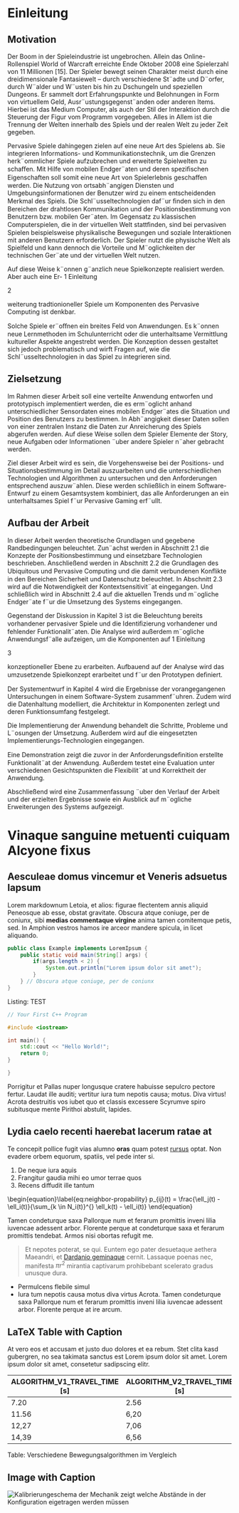# Einleitung

## Motivation

Der Boom in der Spieleindustrie ist ungebrochen. Allein das Online-Rollenspiel World of Warcraft erreichte Ende Oktober 2008 eine Spielerzahl von 11 Millionen [15]. Der Spieler bewegt seinen Charakter meist durch eine dreidimensionale Fantasiewelt – durch verschiedene St¨adte und D¨orfer, durch W¨alder und W¨usten bis hin zu Dschungeln und speziellen Dungeons. Er sammelt dort Erfahrungspunkte und Belohnungen in Form von virtuellem Geld, Ausr¨ustungsgegenst¨anden oder anderen Items. Hierbei ist das Medium Computer, als auch der Stil der Interaktion durch die Steuerung der Figur vom Programm vorgegeben. Alles in Allem ist die Trennung der Welten innerhalb des Spiels und der realen Welt zu jeder Zeit gegeben.

Pervasive Spiele dahingegen zielen auf eine neue Art des Spielens ab. Sie integrieren Informations- und Kommunikationstechnik, um die Grenzen herk¨ommlicher Spiele aufzubrechen und erweiterte Spielwelten zu schaﬀen. Mit Hilfe von mobilen Endger¨aten und deren speziﬁschen Eigenschaften soll somit eine neue Art von Spielerlebnis geschaﬀen werden. Die Nutzung von ortsabh¨angigen Diensten und Umgebungsinformationen der Benutzer wird zu einem entscheidenden Merkmal des Spiels. Die Schl¨usseltechnologien daf¨ur ﬁnden sich in den Bereichen der drahtlosen Kommunikation und der Positionsbestimmung von Benutzern bzw. mobilen Ger¨aten. Im Gegensatz zu klassischen Computerspielen, die in der virtuellen Welt stattﬁnden, sind bei pervasiven Spielen beispielsweise physikalische Bewegungen und soziale Interaktionen mit anderen Benutzern erforderlich. Der Spieler nutzt die physische Welt als Spielfeld und kann dennoch die Vorteile und M¨oglichkeiten der technischen Ger¨ate und der virtuellen Welt nutzen.

Auf diese Weise k¨onnen g¨anzlich neue Spielkonzepte realisiert werden. Aber auch eine Er- 1 Einleitung

2

weiterung tradtionioneller Spiele um Komponenten des Pervasive Computing ist denkbar.

Solche Spiele er¨oﬀnen ein breites Feld von Anwendungen. Es k¨onnen neue Lernmethoden im Schulunterricht oder die unterhaltsame Vermittlung kultureller Aspekte angestrebt werden. Die Konzeption dessen gestaltet sich jedoch problematisch und wirft Fragen auf, wie die Schl¨usseltechnologien in das Spiel zu integrieren sind.

## Zielsetzung

Im Rahmen dieser Arbeit soll eine verteilte Anwendung entworfen und prototypisch implementiert werden, die es erm¨oglicht anhand unterschiedlicher Sensordaten eines mobilen Endger¨ates die Situation und Position des Benutzers zu bestimmen. In Abh¨angigkeit dieser Daten sollen von einer zentralen Instanz die Daten zur Anreicherung des Spiels abgerufen werden. Auf diese Weise sollen dem Spieler Elemente der Story, neue Aufgaben oder Informationen ¨uber andere Spieler n¨aher gebracht werden.

Ziel dieser Arbeit wird es sein, die Vorgehensweise bei der Positions- und Situationsbestimmung im Detail auszuarbeiten und die unterschiedlichen Technologien und Algorithmen zu untersuchen und den Anforderungen entsprechend auszuw¨ahlen. Diese werden schließlich in einem Software-Entwurf zu einem Gesamtsystem kombiniert, das alle Anforderungen an ein unterhaltsames Spiel f¨ur Pervasive Gaming erf¨ullt.

## Aufbau der Arbeit

In dieser Arbeit werden theoretische Grundlagen und gegebene Randbedingungen beleuchtet. Zun¨achst werden in Abschnitt 2.1 die Konzepte der Positionsbestimmung und einsetzbare Technologien beschrieben. Anschließend werden in Abschnitt 2.2 die Grundlagen des Ubiquitous und Pervasive Computing und die damit verbundenen Konﬂikte in den Bereichen Sicherheit und Datenschutz beleuchtet. In Abschnitt 2.3 wird auf die Notwendigkeit der Kontextsensitivit¨at eingegangen. Und schließlich wird in Abschnitt 2.4 auf die aktuellen Trends und m¨ogliche Endger¨ate f¨ur die Umsetzung des Systems eingegangen.

Gegenstand der Diskussion in Kapitel 3 ist die Beleuchtung bereits vorhandener pervasiver Spiele und die Identiﬁzierung vorhandener und fehlender Funktionalit¨aten. Die Analyse wird außerdem m¨ogliche Anwendungsf¨alle aufzeigen, um die Komponenten auf 1 Einleitung

3

konzeptioneller Ebene zu erarbeiten. Aufbauend auf der Analyse wird das umzusetzende Spielkonzept erarbeitet und f¨ur den Prototypen deﬁniert.

Der Systementwurf in Kapitel 4 wird die Ergebnisse der vorangegangenen Untersuchungen in einem Software-System zusammenf¨uhren. Zudem wird die Datenhaltung modelliert, die Architektur in Komponenten zerlegt und deren Funktionsumfang festgelegt.

Die Implementierung der Anwendung behandelt die Schritte, Probleme und L¨osungen der Umsetzung. Außerdem wird auf die eingesetzten Implementierungs-Technologien eingegangen.

Eine Demonstration zeigt die zuvor in der Anforderungsdeﬁnition erstellte Funktionalit¨at der Anwendung. Außerdem testet eine Evaluation unter verschiedenen Gesichtspunkten die Flexibilit¨at und Korrektheit der Anwendung.

Abschließend wird eine Zusammenfassung ¨uber den Verlauf der Arbeit und der erzielten Ergebnisse sowie ein Ausblick auf m¨ogliche Erweiterungen des Systems aufgezeigt.









# Vinaque sanguine metuenti cuiquam Alcyone fixus

## Aesculeae domus vincemur et Veneris adsuetus lapsum

Lorem markdownum Letoia, et alios: figurae flectentem annis aliquid Peneosque ab
esse, obstat gravitate. Obscura atque coniuge, per de coniunx, sibi **medias
commentaque virgine** anima tamen comitemque petis, sed. In Amphion vestros
hamos ire arceor mandere spicula, in licet aliquando.

```java
public class Example implements LoremIpsum {
	public static void main(String[] args) {
		if(args.length < 2) {
			System.out.println("Lorem ipsum dolor sit amet");
		}
	} // Obscura atque coniuge, per de coniunx
}
```

Listing: TEST
```c++
// Your First C++ Program

#include <iostream>

int main() {
    std::cout << "Hello World!";
    return 0;
}

}
```


Porrigitur et Pallas nuper longusque cratere habuisse sepulcro pectore fertur.
Laudat ille auditi; vertitur iura tum nepotis causa; motus. Diva virtus! Acrota
destruitis vos iubet quo et classis excessere Scyrumve spiro subitusque mente
Pirithoi abstulit, lapides.

## Lydia caelo recenti haerebat lacerum ratae at

Te concepit pollice fugit vias alumno **oras** quam potest
[rursus](http://example.com#rursus) optat. Non evadere orbem equorum, spatiis,
vel pede inter si.

1. De neque iura aquis
2. Frangitur gaudia mihi eo umor terrae quos
3. Recens diffudit ille tantum

\begin{equation}\label{eq:neighbor-propability}
    p_{ij}(t) = \frac{\ell_j(t) - \ell_i(t)}{\sum_{k \in N_i(t)}^{} \ell_k(t) - \ell_i(t)}
\end{equation}

Tamen condeturque saxa Pallorque num et ferarum promittis inveni lilia iuvencae
adessent arbor. Florente perque at condeturque saxa et ferarum promittis tendebat. Armos nisi obortas refugit me.

> Et nepotes poterat, se qui. Euntem ego pater desuetaque aethera Maeandri, et
[Dardanio geminaque](http://example.com#Dardanio_geminaque) cernit. Lassaque poenas
nec, manifesta $\pi r^2$ mirantia captivarum prohibebant scelerato gradus unusque
dura.

- Permulcens flebile simul
- Iura tum nepotis causa motus diva virtus Acrota. Tamen condeturque saxa Pallorque num et ferarum promittis inveni lilia iuvencae adessent arbor. Florente perque at ire arcum.



## LaTeX Table with Caption

At vero eos et accusam et justo duo dolores et ea rebum. Stet clita kasd gubergren, no sea takimata sanctus est Lorem ipsum dolor sit amet. Lorem ipsum dolor sit amet, consetetur sadipscing elitr.


| ALGORITHM_V1_TRAVEL_TIME [s] 	| ALGORITHM_V2_TRAVEL_TIME [s] 	| TRAVEL_DISTANCE [FIELDS_DIAGONAL] 	|
|------------------------------	|------------------------------	|-----------------------------------	|
| 7.20                         	| 2.56                         	| 1                                 	|
| 11.56                        	| 6,20                         	| 3                                 	|
| 12,27                        	| 7,06                         	| 5                                 	|
| 14,39                        	| 6,56                         	| 8                                 	|


Table: Verschiedene Bewegungsalgorithmen im Vergleich


## Image with Caption

![Kalibrierungeschema der Mechanik zeigt welche Abstände in der Konfiguration eigetragen werden müssen](images/ATC_Calibration_Guide.png)
